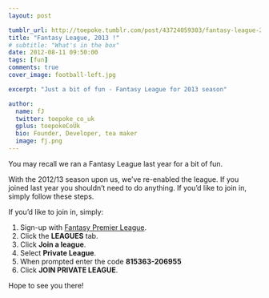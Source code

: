 ```yaml
---
layout: post

tumblr_url: http://toepoke.tumblr.com/post/43724059303/fantasy-league-2013
title: "Fantasy League, 2013 !"
# subtitle: "What's in the box"
date: 2012-08-11 09:50:00
tags: [fun]
comments: true
cover_image: football-left.jpg

excerpt: "Just a bit of fun - Fantasy League for 2013 season"

author:
  name: fJ
  twitter: toepoke_co_uk
  gplus: toepokeCoUk 
  bio: Founder, Developer, tea maker
  image: fj.png
---
```


You may recall we ran a Fantasy League last year for a bit of fun.

With the 2012/13 season upon us, we’ve re-enabled the league.  If you joined last year you shouldn’t need to do anything.  If you’d like to join in, simply follow these steps.

If you’d like to join in, simply:

1. Sign-up with [Fantasy Premier League](http://fantasy.premierleague.com).
2. Click the **LEAGUES** tab.
3. Click **Join a league**.
4. Select **Private League**.
5. When prompted enter the code **815363-206955**
6. Click **JOIN PRIVATE LEAGUE**.

Hope to see you there!

